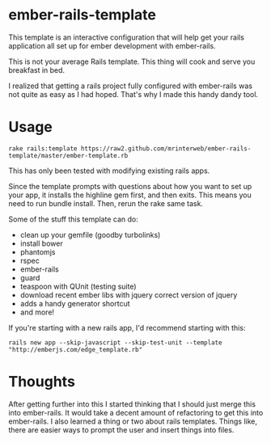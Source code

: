 ember-rails-template
====================

This template is an interactive configuration that will help get your rails application all set up for ember development with ember-rails.

This is not your average Rails template. This thing will cook and serve you breakfast in bed.

I realized that getting a rails project fully configured with ember-rails was not quite as easy as I had hoped. That's why I made this handy dandy tool.

Usage
=====

    rake rails:template https://raw2.github.com/mrinterweb/ember-rails-template/master/ember-template.rb

This has only been tested with modifying existing rails apps.

Since the template prompts with questions about how you want to set up your app, it installs the highline gem first, and then exits. This means you need to run bundle install. Then, rerun the rake same task.

Some of the stuff this template can do: 

* clean up your gemfile (goodby turbolinks)
* install bower
* phantomjs
* rspec
* ember-rails
* guard
* teaspoon with QUnit (testing suite)
* download recent ember libs with jquery correct version of jquery
* adds a handy generator shortcut
* and more!

If you're starting with a new rails app, I'd recommend starting with this:

    rails new app --skip-javascript --skip-test-unit --template "http://emberjs.com/edge_template.rb"

Thoughts
========

After getting further into this I started thinking that I should just merge this into ember-rails. It would take a decent amount of refactoring to get this into ember-rails. I also learned a thing or two about rails templates. Things like, there are easier ways to prompt the user and insert things into files.
